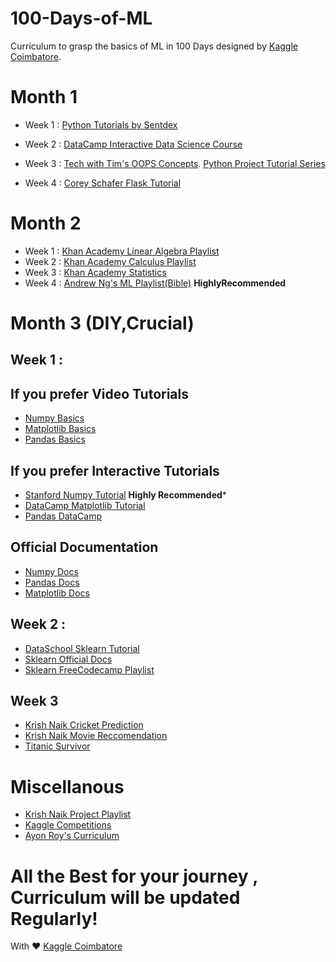# 100-Days-of-ML
Curriculum to grasp the basics of ML in 100 Days designed by [Kaggle Coimbatore]().

# Month 1
     
   - Week 1 : [Python Tutorials by Sentdex](https://www.youtube.com/watch?v=oVp1vrfL_w4&list=PLQVvvaa0QuDe8XSftW-RAxdo6OmaeL85M)
   - Week 2 : [DataCamp Interactive Data Science Course](https://learn.datacamp.com/courses/intro-to-python-for-data-science)
   - Week 3 : [Tech with Tim's OOPS Concepts](https://www.youtube.com/watch?v=JeznW_7DlB0). 
              [Python Project Tutorial Series](https://www.youtube.com/playlist?list=PLzMcBGfZo4-lMz6bsWzF2tt8K8iZJdLd1)
              
   - Week 4 : [Corey Schafer Flask Tutorial](https://www.youtube.com/playlist?list=PL-osiE80TeTs4UjLw5MM6OjgkjFeUxCYH)
                       
   
# Month 2 
    
   - Week 1 : [Khan Academy Linear Algebra Playlist](https://www.youtube.com/playlist?list=PLFD0EB975BA0CC1E0)
   - Week 2 : [Khan Academy Calculus Playlist](https://www.youtube.com/playlist?list=PL19E79A0638C8D449)
   - Week 3 : [Khan Academy Statistics](https://www.youtube.com/playlist?list=PL1328115D3D8A2566)
   - Week 4 : [Andrew Ng's ML Playlist(Bible)](https://www.youtube.com/playlist?list=PLLssT5z_DsK-h9vYZkQkYNWcItqhlRJLN)  **HighlyRecommended**
   
   
# Month 3 (DIY,Crucial)
   ## Week 1 :
   ## If you prefer Video Tutorials
   - [Numpy Basics](https://www.youtube.com/watch?v=GB9ByFAIAH4&t=3s)
   - [Matplotlib Basics](https://www.youtube.com/playlist?list=PL-osiE80TeTvipOqomVEeZ1HRrcEvtZB_)
   - [Pandas Basics](https://www.youtube.com/playlist?list=PL5-da3qGB5ICCsgW1MxlZ0Hq8LL5U3u9y) 
       
     
   ## If you prefer Interactive Tutorials 
   -  [Stanford Numpy Tutorial](https://cs231n.github.io/python-numpy-tutorial/) **Highly Recommended***
   -  [DataCamp Matplotlib Tutorial](https://learn.datacamp.com/courses/introduction-to-matplotlib)
   -  [Pandas DataCamp](https://www.datacamp.com/community/tutorials/pandas-tutorial-dataframe-python)
   
   ## Official Documentation
   - [Numpy Docs](https://numpy.org/)
   - [Pandas Docs](https://pandas.pydata.org/)
   - [Matplotlib Docs](https://matplotlib.org/)
   
   
   ## Week 2 :
   -  [DataSchool Sklearn Tutorial](https://www.youtube.com/playlist?list=PL5-da3qGB5ICeMbQuqbbCOQWcS6OYBr5A)
   -  [Sklearn Official Docs](https://scikit-learn.org/)
   -  [Sklearn FreeCodecamp Playlist](https://www.youtube.com/watch?v=pqNCD_5r0IU)
   
   ## Week 3 
   - [Krish Naik Cricket Prediction](https://www.youtube.com/watch?v=4CtyDxfhoN8)
   - [Krish Naik Movie Reccomendation](https://www.youtube.com/watch?v=A_78fGgQMjM)
   - [Titanic Survivor](https://www.youtube.com/watch?v=fS70iptz-XU&t=)
   
   
  # Miscellanous
  
  - [Krish Naik Project Playlist](https://www.youtube.com/playlist?list=PLZoTAELRMXVNUcr7osiU7CCm8hcaqSzGw)
  - [Kaggle Competitions](https://www.youtube.com/playlist?list=PLZoTAELRMXVPiKOxbwaniXjHJ02bdkLWy)
  - [Ayon Roy's Curriculum](https://github.com/ayonroy2000/100DaysOfMLCode/blob/master/Coursework.md)
   
   
# All the Best for your journey , Curriculum will be updated Regularly! 


   With ♥️ [Kaggle Coimbatore]()
